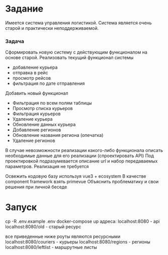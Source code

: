 # Задание

Имеется система управления логистикой.
Система является очень старой и практически неподдерживаемой.

### Задача
Сформировать новую систему с действующим функционалом на основе старой.
Реализовать текущий функционал системы
- добавление курьера
- отправка в рейс
- просмотр рейсов
- фильтрация по дате отправления

Добавить новый функционал
- Фильтрация по всем полям таблицы
- Просмотр списка курьеров
- Фильтрация курьеров
- Удаление курьера
- Обновление данных курьера
- Добавление регионов
- Обновление названия региона (опечатка)
- Удаление регионов

В случае невозможности реализации какого-либо функционала описать необходимые данные для его реализации (спроектировать API)
Под проектировкой подразумевается описание url и набор передаваемых параметров. Реализация не требуется

Освежить кодовую базу используя vue3 + ecosystem
В качестве component framework взять primevue
Объяснить проблематику и свои решения при личной беседе

# Запуск
cp -R .env.example .env
docker-compose up
адреса:
localhost:8080 - api
localhost:8080/old - старый ресурс

все приведенные ниже роуты являются ресурсными
localhost:8080/couriers - курьеры
localhost:8080/regions - регионы
localhost:8080/leftlist - маршрутные листы

